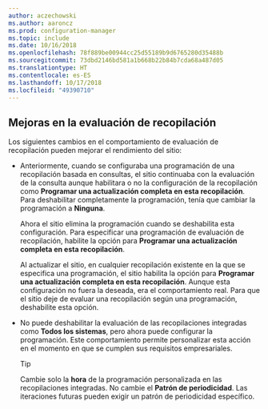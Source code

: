 ```yaml
---
author: aczechowski
ms.author: aaroncz
ms.prod: configuration-manager
ms.topic: include
ms.date: 10/16/2018
ms.openlocfilehash: 78f889be00944cc25d55189b9d6765280d35488b
ms.sourcegitcommit: 73dbd2146bd581a1b668b22b84b7cda68a487d05
ms.translationtype: HT
ms.contentlocale: es-ES
ms.lasthandoff: 10/17/2018
ms.locfileid: "49390710"
---
```

## <a name="bkmk_colleval"></a> Mejoras en la evaluación de recopilación
<!--1358981-->

Los siguientes cambios en el comportamiento de evaluación de recopilación pueden mejorar el rendimiento del sitio:  
 
- Anteriormente, cuando se configuraba una programación de una recopilación basada en consultas, el sitio continuaba con la evaluación de la consulta aunque habilitara o no la configuración de la recopilación como **Programar una actualización completa en esta recopilación**. Para deshabilitar completamente la programación, tenía que cambiar la programación a **Ninguna**. 

    Ahora el sitio elimina la programación cuando se deshabilita esta configuración. Para especificar una programación de evaluación de recopilación, habilite la opción para **Programar una actualización completa en esta recopilación**.  

    Al actualizar el sitio, en cualquier recopilación existente en la que se especifica una programación, el sitio habilita la opción para **Programar una actualización completa en esta recopilación**. Aunque esta configuración no fuera la deseada, era el comportamiento real. Para que el sitio deje de evaluar una recopilación según una programación, deshabilite esta opción.  

- No puede deshabilitar la evaluación de las recopilaciones integradas como **Todos los sistemas**, pero ahora puede configurar la programación. Este comportamiento permite personalizar esta acción en el momento en que se cumplen sus requisitos empresariales. 

    > [!Tip]  
    > Cambie solo la **hora** de la programación personalizada en las recopilaciones integradas. No cambie el **Patrón de periodicidad**. Las iteraciones futuras pueden exigir un patrón de periodicidad específico.  


